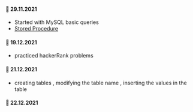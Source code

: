 

#### :dart: 29.11.2021

- Started with MySQL basic queries
- [Stored Procedure](https://github.com/madhuparna666/mySQL/blob/1544595d521d4d4cd82ffb13eee5fdecce6092ca/codes/storedProcedure.sql)

#### :dart: 19.12.2021

- practiced hackerRank problems

#### :dart: 21.12.2021
- creating tables , modifying the table name , inserting the values in the table

#### :dart: 22.12.2021
